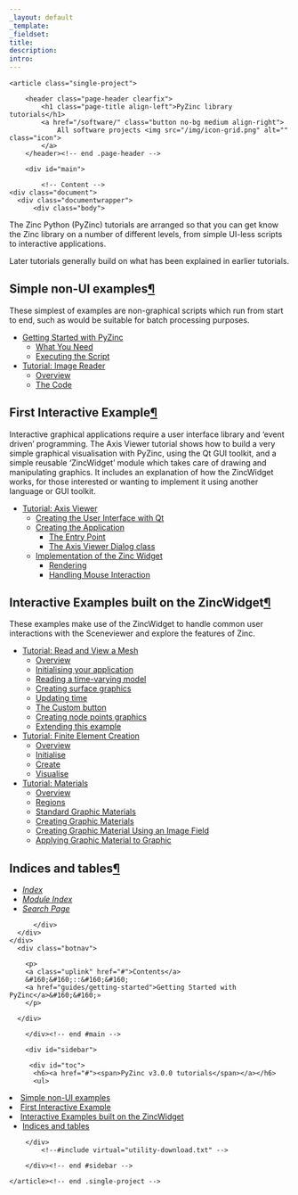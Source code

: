 ```yaml
---
_layout: default
_template: 
_fieldset: 
title: 
description:
intro:
---
```



<!--#include virtual="/inc/header-software.txt" -->

<section id="content" class="container clearfix">

	<article class="single-project">

		<header class="page-header clearfix">
			<h1 class="page-title align-left">PyZinc library tutorials</h1>		
			<a href="/software/" class="button no-bg medium align-right">
				All software projects <img src="/img/icon-grid.png" alt="" class="icon">
			</a>			
		</header><!-- end .page-header -->

		<div id="main">
		
			<!-- Content -->
    <div class="document">
      <div class="documentwrapper">
          <div class="body">
            
  <p>The Zinc Python (PyZinc) tutorials are arranged so that you can get know the Zinc library on a number of different levels, from simple UI-less scripts to interactive applications.</p>
<p>Later tutorials generally build on what has been explained in earlier tutorials.</p>
<div class="section" id="simple-non-ui-examples">
<h1>Simple non-UI examples<a class="headerlink" href="#simple-non-ui-examples" title="Permalink to this headline">¶</a></h1>
<p>These simplest of examples are non-graphical scripts which run from start to end, such as would be suitable for batch processing purposes.</p>
<div class="toctree-wrapper compound">
<ul>
<li class="toctree-l1"><a class="reference internal" href="guides/getting-started">Getting Started with PyZinc</a><ul>
<li class="toctree-l2"><a class="reference internal" href="guides/getting-started#what-you-need">What You Need</a></li>
<li class="toctree-l2"><a class="reference internal" href="guides/getting-started#executing-the-script">Executing the Script</a></li>
</ul>
</li>
<li class="toctree-l1"><a class="reference internal" href="image_reader/tutorial">Tutorial: Image Reader</a><ul>
<li class="toctree-l2"><a class="reference internal" href="image_reader/tutorial#overview">Overview</a></li>
<li class="toctree-l2"><a class="reference internal" href="image_reader/tutorial#the-code">The Code</a></li>
</ul>
</li>
</ul>
</div>
</div>
<div class="section" id="first-interactive-example">
<h1>First Interactive Example<a class="headerlink" href="#first-interactive-example" title="Permalink to this headline">¶</a></h1>
<p>Interactive graphical applications require a user interface library and &#8216;event driven&#8217; programming. The Axis Viewer tutorial shows how to build a very simple graphical visualisation with PyZinc, using the Qt GUI toolkit, and a simple reusable &#8216;ZincWidget&#8217; module which takes care of drawing and manipulating graphics. It includes an explanation of how the ZincWidget works, for those interested or wanting to implement it using another language or GUI toolkit.</p>
<div class="toctree-wrapper compound">
<ul>
<li class="toctree-l1"><a class="reference internal" href="axis_viewer/tutorial">Tutorial: Axis Viewer</a><ul>
<li class="toctree-l2"><a class="reference internal" href="axis_viewer/tutorial#creating-the-user-interface-with-qt">Creating the User Interface with Qt</a></li>
<li class="toctree-l2"><a class="reference internal" href="axis_viewer/tutorial#creating-the-application">Creating the Application</a><ul>
<li class="toctree-l3"><a class="reference internal" href="axis_viewer/tutorial#the-entry-point">The Entry Point</a></li>
<li class="toctree-l3"><a class="reference internal" href="axis_viewer/tutorial#the-axis-viewer-dialog-class">The Axis Viewer Dialog class</a></li>
</ul>
</li>
<li class="toctree-l2"><a class="reference internal" href="axis_viewer/tutorial#implementation-of-the-zinc-widget">Implementation of the Zinc Widget</a><ul>
<li class="toctree-l3"><a class="reference internal" href="axis_viewer/tutorial#rendering">Rendering</a></li>
<li class="toctree-l3"><a class="reference internal" href="axis_viewer/tutorial#handling-mouse-interaction">Handling Mouse Interaction</a></li>
</ul>
</li>
</ul>
</li>
</ul>
</div>
</div>
<div class="section" id="interactive-examples-built-on-the-zincwidget">
<h1>Interactive Examples built on the ZincWidget<a class="headerlink" href="#interactive-examples-built-on-the-zincwidget" title="Permalink to this headline">¶</a></h1>
<p>These examples make use of the ZincWidget to handle common user interactions with the Sceneviewer and
explore the features of Zinc.</p>
<div class="toctree-wrapper compound">
<ul>
<li class="toctree-l1"><a class="reference internal" href="read_mesh/tutorial">Tutorial: Read and View a Mesh</a><ul>
<li class="toctree-l2"><a class="reference internal" href="read_mesh/tutorial#overview">Overview</a></li>
<li class="toctree-l2"><a class="reference internal" href="read_mesh/tutorial#initialising-your-application">Initialising your application</a></li>
<li class="toctree-l2"><a class="reference internal" href="read_mesh/tutorial#reading-a-time-varying-model">Reading a time-varying model</a></li>
<li class="toctree-l2"><a class="reference internal" href="read_mesh/tutorial#creating-surface-graphics">Creating surface graphics</a></li>
<li class="toctree-l2"><a class="reference internal" href="read_mesh/tutorial#updating-time">Updating time</a></li>
<li class="toctree-l2"><a class="reference internal" href="read_mesh/tutorial#the-custom-button">The Custom button</a></li>
<li class="toctree-l2"><a class="reference internal" href="read_mesh/tutorial#creating-node-points-graphics">Creating node points graphics</a></li>
<li class="toctree-l2"><a class="reference internal" href="read_mesh/tutorial#extending-this-example">Extending this example</a></li>
</ul>
</li>
<li class="toctree-l1"><a class="reference internal" href="finite_element_creation/tutorial">Tutorial: Finite Element Creation</a><ul>
<li class="toctree-l2"><a class="reference internal" href="finite_element_creation/tutorial#overview">Overview</a></li>
<li class="toctree-l2"><a class="reference internal" href="finite_element_creation/tutorial#initialise">Initialise</a></li>
<li class="toctree-l2"><a class="reference internal" href="finite_element_creation/tutorial#create">Create</a></li>
<li class="toctree-l2"><a class="reference internal" href="finite_element_creation/tutorial#visualise">Visualise</a></li>
</ul>
</li>
<li class="toctree-l1"><a class="reference internal" href="materials/tutorial">Tutorial: Materials</a><ul>
<li class="toctree-l2"><a class="reference internal" href="materials/tutorial#overview">Overview</a></li>
<li class="toctree-l2"><a class="reference internal" href="materials/tutorial#regions">Regions</a></li>
<li class="toctree-l2"><a class="reference internal" href="materials/tutorial#standard-graphic-materials">Standard Graphic Materials</a></li>
<li class="toctree-l2"><a class="reference internal" href="materials/tutorial#creating-graphic-materials">Creating Graphic Materials</a></li>
<li class="toctree-l2"><a class="reference internal" href="materials/tutorial#creating-graphic-material-using-an-image-field">Creating Graphic Material Using an Image Field</a></li>
<li class="toctree-l2"><a class="reference internal" href="materials/tutorial#applying-graphic-material-to-graphic">Applying Graphic Material to Graphic</a></li>
</ul>
</li>
</ul>
</div>
<div class="section" id="indices-and-tables">
<h2>Indices and tables<a class="headerlink" href="#indices-and-tables" title="Permalink to this headline">¶</a></h2>
<ul class="simple">
<li><a class="reference internal" href="genindex"><em>Index</em></a></li>
<li><a class="reference internal" href="py-modindex"><em>Module Index</em></a></li>
<li><a class="reference internal" href="search"><em>Search Page</em></a></li>
</ul>
</div>
</div>


          </div>
      </div>
    </div>
      <div class="botnav">
      
        <p>
        <a class="uplink" href="#">Contents</a>
        &#160;&#160;::&#160;&#160;
        <a href="guides/getting-started">Getting Started with PyZinc</a>&#160;&#160;»
        </p>

      </div>
            
		</div><!-- end #main -->

		<div id="sidebar">
<!--#include virtual="/software/zinclibrary/utility-peer-nav.txt" -->    
         <div id="toc">
          <h6><a href="#"><span>PyZinc v3.0.0 tutorials</span></a></h6>
          <ul>
<li><a class="reference internal" href="#">Simple non-UI examples</a></li>
<li><a class="reference internal" href="#first-interactive-example">First Interactive Example</a></li>
<li><a class="reference internal" href="#interactive-examples-built-on-the-zincwidget">Interactive Examples built on the ZincWidget</a><ul>
<li><a class="reference internal" href="#indices-and-tables">Indices and tables</a></li>
</ul>
</li>
</ul>

        </div>
            <!--#include virtual="utility-download.txt" -->

		</div><!-- end #sidebar -->
		
	</article><!-- end .single-project -->
	
</section><!-- end #content -->

<!--#include virtual="/inc/footer.txt" -->
